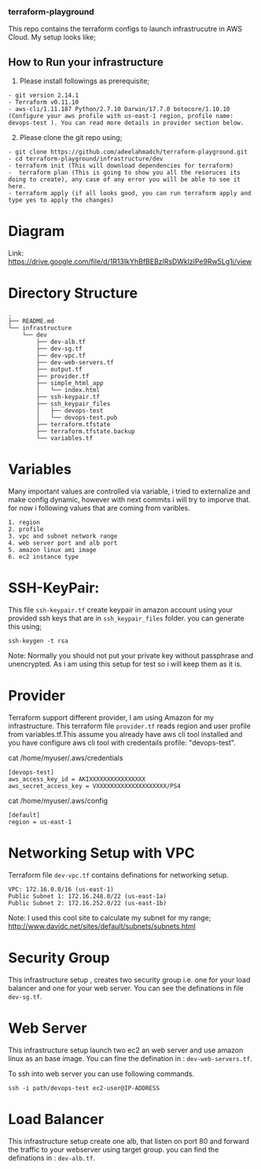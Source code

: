 ###  terraform-playground
This repo contains the terraform configs to launch infrastrucutre in AWS Cloud. My setup looks like;

## How to Run your infrastructure

1. Please install followings as prerequisite;

```
- git version 2.14.1
- Terraform v0.11.10
- aws-cli/1.11.187 Python/2.7.10 Darwin/17.7.0 botocore/1.10.10 (Configure your aws profile with us-east-1 region, profile name: devops-test ). You can read more details in provider section below. 

```


2. Please clone the git repo using;

```
- git clone https://github.com/adeelahmadch/terraform-playground.git
- cd terraform-playground/infrastructure/dev
- terraform init (This will download dependencies for terraform)
-  terraform plan (This is going to show you all the resoruces its doing to create), any case of any error you will be able to see it here. 
- terraform apply (if all looks good, you can run terraform apply and type yes to apply the changes)
```



# Diagram

Link: https://drive.google.com/file/d/1R13IkYhBfBEBzlRsDWklzlPe9Rw5Lg1i/view


# Directory Structure

```
.
├── README.md
└── infrastructure
    └── dev
        ├── dev-alb.tf
        ├── dev-sg.tf
        ├── dev-vpc.tf
        ├── dev-web-servers.tf
        ├── output.tf
        ├── provider.tf
        ├── simple_html_app
        │   └── index.html
        ├── ssh-keypair.tf
        ├── ssh_keypair_files
        │   ├── devops-test
        │   └── devops-test.pub
        ├── terraform.tfstate
        ├── terraform.tfstate.backup
        └── variables.tf
```

# Variables
Many important values are controlled via variable, i tried to externalize and make config dynamic, however with next commits i will try to imporve that. for now i following values that are coming from varibles. 

```
1. region
2. profile
3. vpc and subnet network range
4. web server port and alb port
5. amazon linux ami image
6. ec2 instance type

```


# SSH-KeyPair:
This file `ssh-keypair.tf` create keypair in amazon account using your provided ssh keys that are in `ssh_keypair_files` folder. you can generate this using;

`ssh-keygen -t rsa`

Note: Normally you should not put your private key without passphrase and unencrypted. As i am using this setup for test so i will keep them as it is. 

# Provider
Terraform support different provider, I am using Amazon for my infrastructure. This terraform file `provider.tf` reads region and user profile from variables.tf.This assume you already have aws cli tool installed and you have configure aws cli tool with credentails profile: "devops-test". 

cat /home/myuser/.aws/credentials

```
[devops-test]
aws_access_key_id = AKIXXXXXXXXXXXXXXXX
aws_secret_access_key = VXXXXXXXXXXXXXXXXXXXX/PS4

```

cat /home/myuser/.aws/config

```
[default]
region = us-east-1

```

# Networking Setup with VPC

Terraform file `dev-vpc.tf` contains definations for networking setup. 

```
VPC: 172.16.0.0/16 (us-east-1)
Public Subnet 1: 172.16.248.0/22 (us-east-1a)
Public Subnet 2: 172.16.252.0/22 (us-east-1b)

```

Note: I used this cool site to calculate my subnet for my range; http://www.davidc.net/sites/default/subnets/subnets.html


# Security Group

This infrastructure setup , creates two security group i.e. one for your load balancer and one for your web server. You can see the definations in file `dev-sg.tf`. 

# Web Server
This infrastructure setup launch two ec2 an web server and use amazon linux as an base image. You can fine the defination in : `dev-web-servers.tf`.

To ssh into web server you can use following commands. 

`ssh -i path/devops-test ec2-user@IP-ADDRESS`

# Load Balancer

This infrastructure setup create one alb, that listen on port 80 and forward the traffic to your webserver using target group. you can find the definations in : `dev-alb.tf`. 






